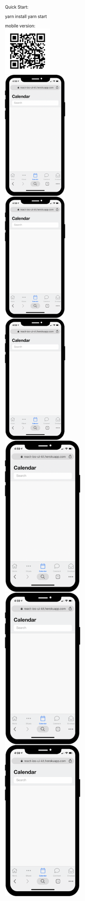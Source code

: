 Quick Start:

yarn install
yarn start

mobile version: <br>
<a href="http://react-ios-ui-kit.herokuapp.com/">
<img alt="mobile qr code" src="README/qr.png" width="150" height="150">
</a><br>
<img alt="mobile qr code" src="README/combined-01-300.png" width="200"><br>
<img alt="mobile qr code" src="README/combined-01-150.png" width="200"><br>
<img alt="mobile qr code" src="README/combined-01-75.png" width="200"><br>
<img alt="mobile qr code" src="README/combined-01-300.png" width="250"><br>
<img alt="mobile qr code" src="README/combined-01-150.png" width="250"><br>
<img alt="mobile qr code" src="README/combined-01-75.png" width="250"><br>